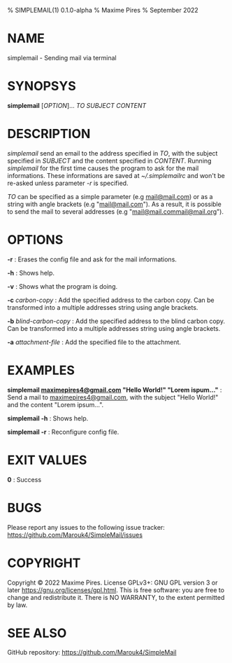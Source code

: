 % SIMPLEMAIL(1) 0.1.0-alpha
% Maxime Pires
% September 2022

# NAME
simplemail - Sending mail via terminal

# SYNOPSYS
**simplemail** [*OPTION*]... *TO* *SUBJECT* *CONTENT*

# DESCRIPTION
*simplemail* send an email to the address specified in *TO*, with the subject specified in *SUBJECT* and the content specified in *CONTENT*. Running *simplemail* for the first time causes the program to ask for the mail informations. These informations are saved at *~/.simplemailrc* and won't be re-asked unless parameter *-r* is specified.

*TO* can be specified as a simple parameter (e.g mail@mail.com) or as a string with angle brackets (e.g "<mail@mail.com>"). As a result, it is possible to send the mail to several addresses (e.g "<mail@mail.com><mail@mail.org>").

# OPTIONS
**-r**
: Erases the config file and ask for the mail informations.

**-h**
: Shows help.

**-v**
: Shows what the program is doing.

**-c** *carbon-copy*
: Add the specified address to the carbon copy. Can be transformed into a multiple addresses string using angle brackets.

**-b** *blind-carbon-copy*
: Add the specified address to the blind carbon copy. Can be transformed into a multiple addresses string using angle brackets.

**-a** *attachment-file*
: Add the specified file to the attachment.

# EXAMPLES
**simplemail maximepires4@gmail.com "Hello World!" "Lorem ispum..."**
: Send a mail to maximepires4@gmail.com, with the subject "Hello World!" and the content "Lorem ipsum...".

**simplemail -h**
: Shows help.

**simplemail -r**
: Reconfigure config file.

# EXIT VALUES
**0**
: Success

# BUGS
Please report any issues to the following issue tracker: https://github.com/Marouk4/SimpleMail/issues

# COPYRIGHT
Copyright © 2022 Maxime Pires. License GPLv3+: GNU GPL version 3 or later <https://gnu.org/licenses/gpl.html>.
This is free software: you are free to change and redistribute it.  There is NO WARRANTY, to the extent permitted by law.

# SEE ALSO
GitHub repository: https://github.com/Marouk4/SimpleMail
